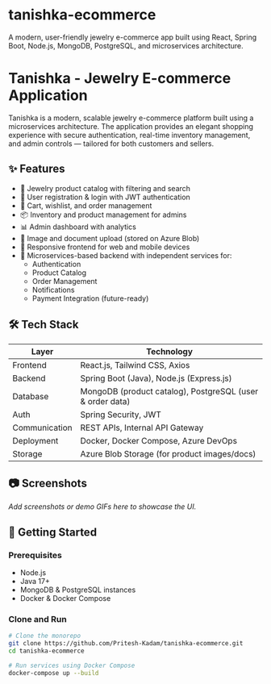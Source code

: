 # tanishka-ecommerce
A modern, user-friendly jewelry e-commerce app built using React, Spring Boot, Node.js, MongoDB, PostgreSQL, and microservices architecture.
# Tanishka - Jewelry E-commerce Application

Tanishka is a modern, scalable jewelry e-commerce platform built using a microservices architecture. The application provides an elegant shopping experience with secure authentication, real-time inventory management, and admin controls — tailored for both customers and sellers.

## ✨ Features

- 🛒 Jewelry product catalog with filtering and search
- 🔐 User registration & login with JWT authentication
- 🧾 Cart, wishlist, and order management
- 📦 Inventory and product management for admins
- 📊 Admin dashboard with analytics
- 📁 Image and document upload (stored on Azure Blob)
- 📱 Responsive frontend for web and mobile devices
- 🧩 Microservices-based backend with independent services for:
  - Authentication
  - Product Catalog
  - Order Management
  - Notifications
  - Payment Integration (future-ready)

## 🛠️ Tech Stack

| Layer       | Technology               |
|-------------|---------------------------|
| Frontend    | React.js, Tailwind CSS, Axios |
| Backend     | Spring Boot (Java), Node.js (Express.js) |
| Database    | MongoDB (product catalog), PostgreSQL (user & order data) |
| Auth        | Spring Security, JWT |
| Communication | REST APIs, Internal API Gateway |
| Deployment  | Docker, Docker Compose, Azure DevOps |
| Storage     | Azure Blob Storage (for product images/docs) |

## 📷 Screenshots

_Add screenshots or demo GIFs here to showcase the UI._

## 🚀 Getting Started

### Prerequisites

- Node.js
- Java 17+
- MongoDB & PostgreSQL instances
- Docker & Docker Compose

### Clone and Run

```bash
# Clone the monorepo
git clone https://github.com/Pritesh-Kadam/tanishka-ecommerce.git
cd tanishka-ecommerce

# Run services using Docker Compose
docker-compose up --build
